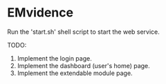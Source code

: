 # EMvidence

Run the 'start.sh' shell script to start the web service.

TODO:

1. Implement the login page.
2. Implement the dashboard (user's home) page.
3. Implement the extendable module page.

